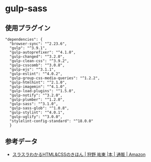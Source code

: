 # gulp-sass

## 使用プラグイン
```
"dependencies": {
  "browser-sync": "^2.23.6",
  "gulp": "^3.9.1",
  "gulp-autoprefixer": "^4.1.0",
  "gulp-changed": "^3.2.0",
  "gulp-clean-css": "^3.9.2",
  "gulp-csscomb": "^3.0.8",
  "gulp-ejs": "^3.1.1",
  "gulp-eslint": "^4.0.2",
  "gulp-group-css-media-queries": "^1.2.2",
  "gulp-htmlhint": "^2.1.0",
  "gulp-imagemin": "^4.1.0",
  "gulp-load-plugins": "^1.5.0",
  "gulp-notify": "^3.2.0",
  "gulp-plumber": "^1.2.0",
  "gulp-sass": "^3.1.0",
  "gulp-sass-glob": "^1.0.8",
  "gulp-stylint": "^4.0.1",
  "gulp-uglify": "^3.0.0",
  "stylelint-config-standard": "^18.0.0"
  }
```

## 参考データ
- [スラスラわかるHTML&CSSのきほん | 狩野 祐東 |本 | 通販 | Amazon](https://www.amazon.co.jp/%E3%82%B9%E3%83%A9%E3%82%B9%E3%83%A9%E3%82%8F%E3%81%8B%E3%82%8BHTML-CSS%E3%81%AE%E3%81%8D%E3%81%BB%E3%82%93-%E7%8B%A9%E9%87%8E-%E7%A5%90%E6%9D%B1/dp/4797372966)
